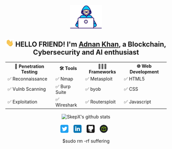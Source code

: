 <div align="center">
<img src="https://raw.githubusercontent.com/SkepX/SkepX/main/img/developer.gif" width="100px">
<h2><img src="https://raw.githubusercontent.com/SkepX/SkepX/main/img/hi.gif" width="25px"> HELLO FRIEND! I'm <a href="https://github.com/SkepX/" target="_blank">Adnan Khan</a>, a Blockchain, Cybersecurity and AI enthusiast</h2>
<!-- About me -->
<!-- Languages-->
<div style="width: 100%;">
<table>
<tbody>
<tr>
<th>🐞 Penetration Testing</td>
<th>🛠️ Tools</td>
<th>👨🏻‍💻 Frameworks</td>
<th>🌐 Web Development</td>
</tr>

<tr>
<td>✅ Reconnaissance</td>
<td>✅ Nmap</td>
<td>✅ Metasploit</td>
<td>✅ HTML5</td>
</tr>

<tr>
<td>✅ Vulnb Scanning</td>
<td>✅ Burp Suite</td>
<td>✅ byob</td>
<td>✅ CSS</td>
</tr>

<tr>
<td>✅ Exploitation</td>
<td>✅ Wireshark</td>
<td>✅ Routersploit</td>
<td>✅ Javascript</td>
</tr>

</tbody>
</table>
</div>

<!-- GitHub Stats -->
<div style="width: 100%;">
  <img align="center" src="https://github-readme-stats.vercel.app/api?username=SkepX&show_icons=true&include_all_commits=true&theme=dark" height="150" alt="SkepX's github stats"  />
</div>

<br>

<!-- Links -->
<div style="width: 100%;">
<!--
<h2>Contact me</h2>
<img src="https://raw.githubusercontent.com/SkepX/SkepX/main/img/handshake.gif" width="75px">
-->
<a href="https://twitter.com/skepticus_x" target="_blank"><img height="25" src="https://raw.githubusercontent.com/SkepX/SkepX/main/img/twitter.svg"></a>&nbsp;&nbsp;&nbsp;
<a href="#" target="_blank"><img height="25" src="https://raw.githubusercontent.com/SkepX/SkepX/main/img/linkedin.svg"></a>&nbsp;&nbsp;&nbsp;
<a href="https://github.com/SkepX" target="_blank"><img height="25" src="https://raw.githubusercontent.com/SkepX/SkepX/main/img/github.svg"></a>&nbsp;&nbsp;&nbsp;
<a href="#" target="_blank"><img height="25" src="https://raw.githubusercontent.com/SkepX/SkepX/main/img/htb.png"></a>&nbsp;&nbsp;&nbsp;
</div>

$sudo rm -rf suffering
</div>
